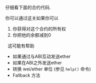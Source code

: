 仔细看下面的合约代码.

你可以通过这关如果你可以
1) 你获得对这个合约的所有权
2) 你把他的余额减到0

&nbsp;
这可能有帮助
* 如果通过与ABI互动发送ether
* 如果在ABI之外发送ether
* 转换 wei/ether 单位 (参见 `help()` 命令)
* Fallback 方法

